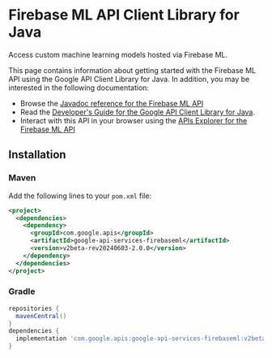 # Firebase ML API Client Library for Java

Access custom machine learning models hosted via Firebase ML.

This page contains information about getting started with the Firebase ML API
using the Google API Client Library for Java. In addition, you may be interested
in the following documentation:

* Browse the [Javadoc reference for the Firebase ML API][javadoc]
* Read the [Developer's Guide for the Google API Client Library for Java][google-api-client].
* Interact with this API in your browser using the [APIs Explorer for the Firebase ML API][api-explorer]

## Installation

### Maven

Add the following lines to your `pom.xml` file:

```xml
<project>
  <dependencies>
    <dependency>
      <groupId>com.google.apis</groupId>
      <artifactId>google-api-services-firebaseml</artifactId>
      <version>v2beta-rev20240603-2.0.0</version>
    </dependency>
  </dependencies>
</project>
```

### Gradle

```gradle
repositories {
  mavenCentral()
}
dependencies {
  implementation 'com.google.apis:google-api-services-firebaseml:v2beta-rev20240603-2.0.0'
}
```

[javadoc]: https://googleapis.dev/java/google-api-services-firebaseml/latest/index.html
[google-api-client]: https://github.com/googleapis/google-api-java-client/
[api-explorer]: https://developers.google.com/apis-explorer/#p/firebaseml/v1/
